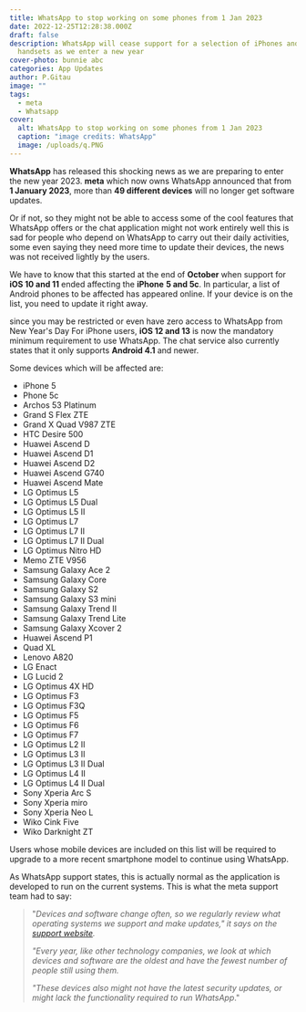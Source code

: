 ```yaml
---
title: WhatsApp to stop working on some phones from 1 Jan 2023
date: 2022-12-25T12:28:38.000Z
draft: false
description: WhatsApp will cease support for a selection of iPhones and Android
  handsets as we enter a new year
cover-photo: bunnie abc
categories: App Updates
author: P.Gitau
image: ""
tags:
  - meta
  - Whatsapp
cover:
  alt: WhatsApp to stop working on some phones from 1 Jan 2023
  caption: "image credits: WhatsApp"
  image: /uploads/q.PNG
---
```

**WhatsApp** has released this shocking news as we are preparing to enter the new year 2023. **meta** which now owns WhatsApp announced that from **1 January 2023**, more than **49 different devices** will no longer get software updates.

Or if not, so they might not be able to access some of the cool features that WhatsApp offers or the chat application might not work entirely well this is sad for people who depend on WhatsApp to carry out their daily activities, some even saying they need more time to update their devices, the news was not received lightly by the users.

We have to know that this started at the end of **October** when support for **iOS 10 and 11** ended affecting the **iPhone** **5 and 5c**. In particular, a list of Android phones to be affected has appeared online. If your device is on the list, you need to update it right away.

since you may be restricted or even have zero access to WhatsApp from New Year's Day For iPhone users, **iOS 12 and 13** is now the mandatory minimum requirement to use WhatsApp. The chat service also currently states that it only supports **Android 4.1** and newer.

Some devices which will be affected are:

* iPhone 5
* Phone 5c
* Archos 53 Platinum
* Grand S Flex ZTE
* Grand X Quad V987 ZTE
* HTC Desire 500
* Huawei Ascend D
* Huawei Ascend D1
* Huawei Ascend D2
* Huawei Ascend G740
* Huawei Ascend Mate
* LG Optimus L5
* LG Optimus L5 Dual
* LG Optimus L5 II
* LG Optimus L7
* LG Optimus L7 II
* LG Optimus L7 II Dual
* LG Optimus Nitro HD
* Memo ZTE V956
* Samsung Galaxy Ace 2
* Samsung Galaxy Core
* Samsung Galaxy S2
* Samsung Galaxy S3 mini
* Samsung Galaxy Trend II
* Samsung Galaxy Trend Lite
* Samsung Galaxy Xcover 2
* Huawei Ascend P1
* Quad XL
* Lenovo A820
* LG Enact
* LG Lucid 2
* LG Optimus 4X HD
* LG Optimus F3
* LG Optimus F3Q
* LG Optimus F5
* LG Optimus F6
* LG Optimus F7
* LG Optimus L2 II
* LG Optimus L3 II
* LG Optimus L3 II Dual
* LG Optimus L4 II
* LG Optimus L4 II Dual
* Sony Xperia Arc S
* Sony Xperia miro
* Sony Xperia Neo L
* Wiko Cink Five
* Wiko Darknight ZT

Users whose mobile devices are included on this list will be required to upgrade to a more recent smartphone model to continue using WhatsApp.

As WhatsApp support states, this is actually normal as the application is developed to run on the current systems. This is what the meta support team had to say:

> "_Devices and software change often, so we regularly review what operating systems we support and make updates," it says on the_ [_support website_](https://faq.whatsapp.com/1150261202542208/?helpref=hc_fnav)_._
>
> _"Every year, like other technology companies, we look at which devices and software are the oldest and have the fewest number of people still using them._
>
> _"These devices also might not have the latest security updates, or might lack the functionality required to run WhatsApp_."
